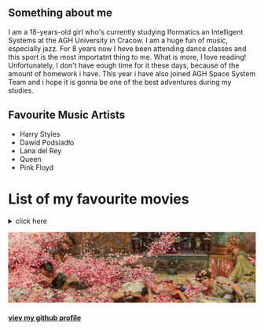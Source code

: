 ## Something about me 
I am a 18-years-old girl who's currently studying Iformatics an Intelligent Systems at the AGH University in Cracow. I am a huge fun of music, especially jazz. For 8 years now I heve been attending dance classes and this sport is the most importatnt thing to me. What is more, I love reading! Unfortunately, I don't have eough time for it these days, because of the amount of homework i have. This year i have also joined AGH Space System Team and i hope it is gonna be one of the best adventures during my studies.

## Favourite Music Artists
- Harry Styles
- Dawid Podsiadło
- Lana del Rey
- Queen 
- Pink Floyd

# List of my favourite movies
<details>
  <summary>click here</summary>
   * "The Shawshank Redemption" Frank Darabont,
   * "Interstellar", 
   * "Forest Gump" Robert Zemeckis,
   * "The Green Mile" Frank Darabont,
   * "Schindler's list" Steven Spielberg,
  </details>
  
  
  ![](https://raw.githubusercontent.com/martynabaran/martynabaran.github.io/main/zdj3.jpg)
  

#### [viev my github profile](https://github.com/martynabaran)
  

